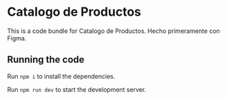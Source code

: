 
  # Catalogo de Productos

  This is a code bundle for Catalogo de Productos. Hecho primeramente con Figma.

  ## Running the code

  Run `npm i` to install the dependencies.

  Run `npm run dev` to start the development server.
  